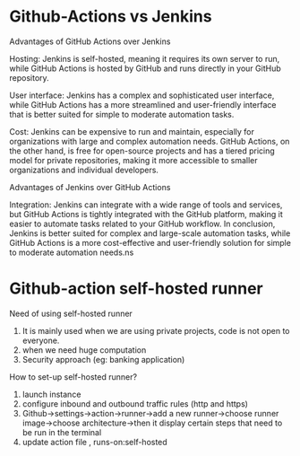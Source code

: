 # Github-Actions vs Jenkins

Advantages of GitHub Actions over Jenkins

Hosting: Jenkins is self-hosted, meaning it requires its own server to run, while GitHub Actions is hosted by GitHub and runs directly in your GitHub repository.

User interface: Jenkins has a complex and sophisticated user interface, while GitHub Actions has a more streamlined and user-friendly interface that is better suited for simple to moderate automation tasks.

Cost: Jenkins can be expensive to run and maintain, especially for organizations with large and complex automation needs. GitHub Actions, on the other hand, is free for open-source projects and has a tiered pricing model for private repositories, making it more accessible to smaller organizations and individual developers.

Advantages of Jenkins over GitHub Actions

Integration: Jenkins can integrate with a wide range of tools and services, but GitHub Actions is tightly integrated with the GitHub platform, making it easier to automate tasks related to your GitHub workflow.
In conclusion, Jenkins is better suited for complex and large-scale automation tasks, while GitHub Actions is a more cost-effective and user-friendly solution for simple to moderate automation needs.ns

# Github-action self-hosted runner

Need of using self-hosted runner
1. It is mainly used when we are using private projects, code is not open to everyone.
2. when we need huge computation
3. Security approach (eg: banking application)

How to set-up self-hosted runner?
1. launch instance
2. configure inbound and outbound traffic rules (http and https)
3. Github->settings->action->runner->add a new runner->choose runner image->choose architecture->then it display certain steps that need to be run in the terminal
4. update action file , runs-on:self-hosted
